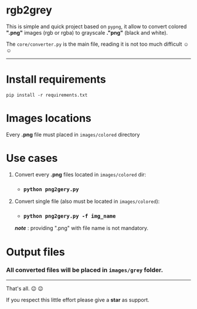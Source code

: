 # rgb2grey
This is simple and quick project based on ```pypng```, it allow to convert colored **".png"** images (rgb or rgba) to grayscale **."png"** (black and white).

The `core/converter.py` is the main file, reading it is not too much difficult :relaxed: :relaxed:

----------
# Install requirements
`pip install -r requirements.txt`
# Images locations
Every **.png** file must placed in `images/colored` directory

# Use cases
1. Convert every **.png** files located in `images/colored` dir: 
   - ### `python png2gery.py`

2. Convert single file (also must be located in `images/colored`):

   - ### `python png2gery.py -f img_name`
   ***note*** : providing ".png" with file name is not mandatory.

# Output files
### All converted files will be placed in **`images/grey`** folder.
----------

That's all. :wink: :wink:

If you respect this little effort please give a **star** as support.
